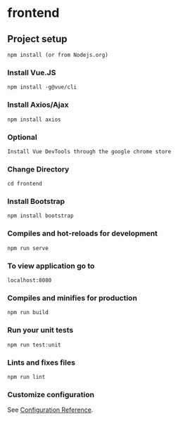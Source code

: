 # frontend

## Project setup
```
npm install (or from Nodejs.org)
```

### Install Vue.JS
```
npm install -g@vue/cli
```
### Install Axios/Ajax
```
npm install axios
```

### Optional
```
Install Vue DevTools through the google chrome store
```

### Change Directory
```
cd frontend
```

### Install Bootstrap
```
npm install bootstrap
```

### Compiles and hot-reloads for development
```
npm run serve
```

### To view application go to
```
localhost:8080
```

### Compiles and minifies for production
```
npm run build
```

### Run your unit tests
```
npm run test:unit
```

### Lints and fixes files
```
npm run lint
```

### Customize configuration
See [Configuration Reference](https://cli.vuejs.org/config/).
